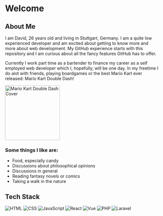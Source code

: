 # Welcome

## About Me

I am David, 26 years old and living in Stuttgart, Germany.
I am a quite low experienced developer and am excited about getting to know more and more about web development.
My GitHub experience starts with this repository and I am curious about all the fancy features GitHub has to offer.

Currently I work part time as a bartender to finance my career as a self employed web developer which I, hopefully, will be one day.
In my freetime I do alot with friends, playing boardgames or the best Mario Kart ever released: Mario Kart Double Dash!

<img alt="Mario Kart Double Dash Cover" src="https://i.ytimg.com/vi/wPFRxzlx6jY/maxresdefault.jpg" height="180px">

### Some things I like are:
- Food, especially candy
- Discussions about philosophical opinions
- Discussions in general
- Reading fantasy novels or comics
- Taking a walk in the nature

## Tech Stack

![HTML](https://img.shields.io/badge/-HTML-orange)
![CSS](https://img.shields.io/badge/-CSS-blue)
![JavaScript](https://img.shields.io/badge/-Javascript-yellow)
![React](https://img.shields.io/badge/-React-blue)
![Vue](https://img.shields.io/badge/-Vue-brightgreen)
![PHP](https://img.shields.io/badge/-PHP-9cf)
![Laravel](https://img.shields.io/badge/-Laravel-red)
